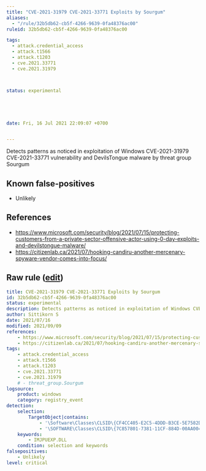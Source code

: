 ```yaml
---
title: "CVE-2021-31979 CVE-2021-33771 Exploits by Sourgum"
aliases:
  - "/rule/32b5db62-cb5f-4266-9639-0fa48376ac00"
ruleid: 32b5db62-cb5f-4266-9639-0fa48376ac00

tags:
  - attack.credential_access
  - attack.t1566
  - attack.t1203
  - cve.2021.33771
  - cve.2021.31979



status: experimental





date: Fri, 16 Jul 2021 22:09:07 +0700


---
```


Detects patterns as noticed in exploitation of Windows CVE-2021-31979 CVE-2021-33771 vulnerability and DevilsTongue malware by threat group Sourgum

<!--more-->


## Known false-positives

* Unlikely



## References

* https://www.microsoft.com/security/blog/2021/07/15/protecting-customers-from-a-private-sector-offensive-actor-using-0-day-exploits-and-devilstongue-malware/
* https://citizenlab.ca/2021/07/hooking-candiru-another-mercenary-spyware-vendor-comes-into-focus/


## Raw rule ([edit](https://github.com/SigmaHQ/sigma/edit/master/rules/windows/registry_event/registry_event_cve_2021_31979_cve_2021_33771_exploits.yml))
```yaml
title: CVE-2021-31979 CVE-2021-33771 Exploits by Sourgum
id: 32b5db62-cb5f-4266-9639-0fa48376ac00
status: experimental
description: Detects patterns as noticed in exploitation of Windows CVE-2021-31979 CVE-2021-33771 vulnerability and DevilsTongue malware by threat group Sourgum
author: Sittikorn S
date: 2021/07/16
modified: 2021/09/09
references:
    - https://www.microsoft.com/security/blog/2021/07/15/protecting-customers-from-a-private-sector-offensive-actor-using-0-day-exploits-and-devilstongue-malware/
    - https://citizenlab.ca/2021/07/hooking-candiru-another-mercenary-spyware-vendor-comes-into-focus/
tags:
    - attack.credential_access
    - attack.t1566
    - attack.t1203
    - cve.2021.33771
    - cve.2021.31979
    # - threat_group.Sourgum
logsource:
    product: windows
    category: registry_event
detection:
    selection:
        TargetObject|contains: 
            - '\Software\Classes\CLSID\{CF4CC405-E2C5-4DDD-B3CE-5E7582D8C9FA}\InprocServer32'
            - '\SOFTWARE\Classes\CLSID\{7C857801-7381-11CF-884D-00AA004B2E24}\InProcServer32'
    keywords:
        - IMJPUEXP.DLL
    condition: selection and keywords
falsepositives:
    - Unlikely
level: critical
```
